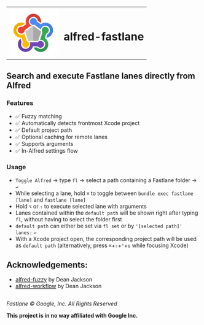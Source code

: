  <table>
    <tr>
      <td> <img src="icon.png" width="128" alt="fastlane Logo" /> </td>
      <td valign="center"> <h1> alfred-fastlane </h1> </td>
    </tr>
</table>


## Search and execute Fastlane lanes directly from Alfred

### Features
* ✅ Fuzzy matching
* ✅ Automatically detects frontmost Xcode project
* ✅ Default project path
* ✅ Optional caching for remote lanes
* ✅ Supports arguments
* ✅ In-Alfred settings flow

### Usage
* `Toggle Alfred` → type `fl` → select a path containing a Fastlane folder → `↩︎`
* While selecting a lane, hold `⌘` to toggle between `bundle exec fastlane [lane]` and `fastlane [lane]`
* Hold `⌥` or `⇧` to execute selected lane with arguments
* Lanes contained within the `default path` will be shown right after typing `fl`, without having to select the folder first
* `default path` can either be set via `fl set` or by `'[selected path]' lanes:` `↩︎`
* With a Xcode project open, the corresponding project path will be used as `default path` (alternatively, press `⌘`+`⇧`+`⌃`+`o` while focusing Xcode)

## Acknowledgements:

* [alfred-fuzzy](https://github.com/deanishe/alfred-fuzzy) by Dean Jackson 
* [alfred-workflow](https://github.com/deanishe/alfred-workflow) by Dean Jackson

##

*Fastlane © Google, Inc. All Rights Reserved*

**This project is in no way affiliated with Google Inc.**
